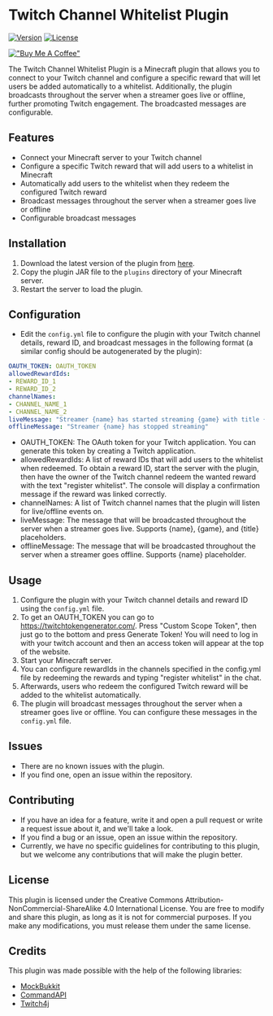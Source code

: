 # Twitch Channel Whitelist Plugin

[![Version](https://img.shields.io/badge/version-1.3.3-green)](https://github.com/tatanpoker09/TwitchWhitelister/releases/tag/1.3.3)
[![License](https://img.shields.io/badge/license-Creative_Commons_Attribution--NonCommercial--ShareAlike_4.0_International-blue)](https://creativecommons.org/licenses/by-nc-sa/4.0/)

[!["Buy Me A Coffee"](https://www.buymeacoffee.com/assets/img/custom_images/orange_img.png)](https://www.buymeacoffee.com/tatanpoker09)



The Twitch Channel Whitelist Plugin is a Minecraft plugin that allows you to connect to your Twitch channel and configure a specific reward that will let users be added automatically to a whitelist. Additionally, the plugin broadcasts throughout the server when a streamer goes live or offline, further promoting Twitch engagement. The broadcasted messages are configurable.

## Features

- Connect your Minecraft server to your Twitch channel
- Configure a specific Twitch reward that will add users to a whitelist in Minecraft
- Automatically add users to the whitelist when they redeem the configured Twitch reward
- Broadcast messages throughout the server when a streamer goes live or offline
- Configurable broadcast messages

## Installation

1. Download the latest version of the plugin from [here](https://github.com/Community-Craft/TwitchBot/releases).
2. Copy the plugin JAR file to the `plugins` directory of your Minecraft server.
3. Restart the server to load the plugin.

## Configuration

- Edit the `config.yml` file to configure the plugin with your Twitch channel details, reward ID, and broadcast messages in the following format (a similar config should be autogenerated by the plugin):
```yaml
OAUTH_TOKEN: OAUTH_TOKEN
allowedRewardIds:
- REWARD_ID_1
- REWARD_ID_2
channelNames:
- CHANNEL_NAME_1
- CHANNEL_NAME_2
liveMessage: "Streamer {name} has started streaming {game} with title {title}"
offlineMessage: "Streamer {name} has stopped streaming"
```
- OAUTH_TOKEN: The OAuth token for your Twitch application. You can generate this token by creating a Twitch application.
- allowedRewardIds: A list of reward IDs that will add users to the whitelist when redeemed. To obtain a reward ID, start the server with the plugin, then have the owner of the Twitch channel redeem the wanted reward with the text "register whitelist". The console will display a confirmation message if the reward was linked correctly.
- channelNames: A list of Twitch channel names that the plugin will listen for live/offline events on.
- liveMessage: The message that will be broadcasted throughout the server when a streamer goes live. Supports {name}, {game}, and {title} placeholders.
- offlineMessage: The message that will be broadcasted throughout the server when a streamer goes offline. Supports {name} placeholder.

## Usage

1. Configure the plugin with your Twitch channel details and reward ID using the `config.yml` file.
2. To get an OAUTH_TOKEN you can go to https://twitchtokengenerator.com/. Press "Custom Scope Token", then just go to the bottom and press Generate Token! You will need to log in with your twitch account and then an access token will appear at the top of the website.
3. Start your Minecraft server.
4. You can configure rewardIds in the channels specified in the config.yml file by redeeming the rewards and typing "register whitelist" in the chat.
5. Afterwards, users who redeem the configured Twitch reward will be added to the whitelist automatically.
6. The plugin will broadcast messages throughout the server when a streamer goes live or offline. You can configure these messages in the `config.yml` file.

## Issues

- There are no known issues with the plugin.
- If you find one, open an issue within the repository.

## Contributing

- If you have an idea for a feature, write it and open a pull request or write a request issue about it, and we'll take a look.
-  If you find a bug or an issue, open an issue within the repository.
-  Currently, we have no specific guidelines for contributing to this plugin, but we welcome any contributions that will make the plugin better.

## License
   This plugin is licensed under the Creative Commons Attribution-NonCommercial-ShareAlike 4.0 International License. You are free to modify and share this plugin, as long as it is not for commercial purposes. If you make any modifications, you must release them under the same license.

## Credits
This plugin was made possible with the help of the following libraries:

- [MockBukkit](https://github.com/MockBukkit/MockBukkit/)
- [CommandAPI](https://github.com/JorelAli/CommandAPI/)
- [Twitch4j](https://github.com/twitch4j/twitch4j)
